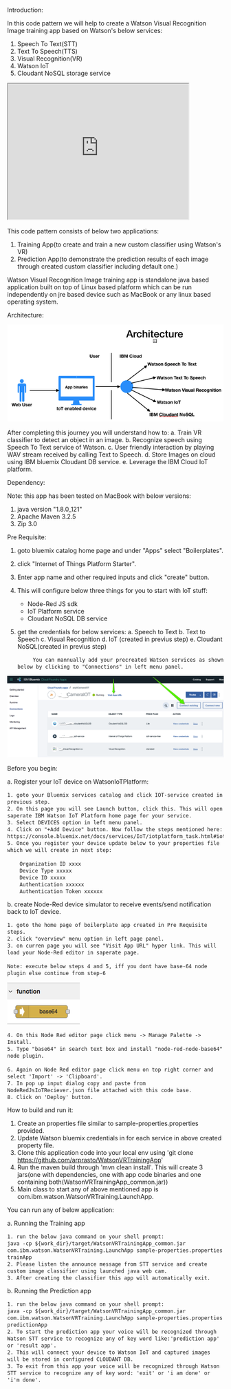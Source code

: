 Introduction:

In this code pattern we will help to create a Watson Visual Recognition Image training app based on Watson's below services:

1. Speech To Text(STT)
2. Text To Speech(TTS)
3. Visual Recognition(VR)
4. Watson IoT
5. Cloudant NoSQL storage service

 <iframe width="420" height="315"
src="https://www.youtube.com/embed/tgbNymZ7vqY">
</iframe> 

This code pattern consists of below two applications:
1. Training App(to create and train a new custom classifier using Watson's VR)
2. Prediction App(to demonstrate the prediction results of each image through created custom classifier including default one.)

Watson Visual Recognition Image training app is standalone java based application built on top of Linux based platform which can be run independently on jre based device such as MacBook or any linux based operating system.

Architecture:

<img src="src/extresources/images/Snip20170721_19.png" allign="center"/>

After completing this journey you will understand how to:
a. Train VR classifier to detect an object in an image.
b. Recognize speech using Speech To Text service of Watson.
c. User friendly interaction by playing WAV stream received by calling Text to Speech.
d. Store Images on cloud using IBM bluemix Cloudant DB service. 
e. Leverage the IBM Cloud IoT platform. 

Dependency:

Note: this app has been tested on MacBook with below versions:
1. java version "1.8.0_121"
2. Apache Maven 3.2.5
3. Zip 3.0

Pre Requisite:

1. goto bluemix catalog home page and under "Apps" select "Boilerplates".
2. click "Internet of Things Platform Starter".
3. Enter app name and other required inputs and click "create" button.
4. This will configure below three things for you to start with IoT stuff:
	* Node-Red JS sdk
	* IoT Platform service
	* Cloudant NoSQL DB service
5. get the credentials for below services:
	a. Speech to Text
	b. Text to Speech
	c. Visual Recognition
	d. IoT (created in previus step)
	e. Cloudant NoSQL(created in previus step)
	
   			You can mannually add your precreated Watson services as shown below by clicking to "Connections" in left menu panel.
<img src="src/extresources/images/Snip20170811_4.png" allign="center"/>

Before you begin:

a. Register your IoT device on WatsonIoTPlatform:

	1. goto your Bluemix services catalog and click IOT-service created in previous step.
	2. On this page you will see Launch button, click this. This will open saperate IBM Watson IoT Platform home page for your service.
	3. Select DEVICES option in left menu panel.
	4. Click on "+Add Device" button. Now follow the steps mentioned here: https://console.bluemix.net/docs/services/IoT/iotplatform_task.html#iotplatform_task'
	5. Once you register your device update below to your properties file which we will create in next step:

		Organization ID xxxx
		Device Type xxxxx
		Device ID xxxxx
		Authentication xxxxxx
		Authentication Token xxxxxx

b. create Node-Red device simulator to receive events/send notification back to IoT device.

	1. goto the home page of boilerplate app created in Pre Requisite steps.
	2. click "overview" menu option in left page panel.
	3. on curren page you will see "Visit App URL" hyper link. This will load your Node-Red editor in saperate page.
	
	Note: execute below steps 4 and 5, iff you dont have base-64 node plugin else continue from step-6 
<img src="./src/extresources/images/Snip20171106_14.png" allign="left"/>
	
	4. On this Node Red editor page click menu -> Manage Palette -> Install. 
	5. Type "base64" in search text box and install "node-red-node-base64" node plugin.
	
	6. Again on Node Red editor page click menu on top right corner and select 'Import' -> 'Clipboard'.
	7. In pop up input dialog copy and paste from NodeRedJsIoTReciever.json file attached with this code base.
	8. Click on 'Deploy' button. 

How to build and run it:

1. Create an properties file similar to sample-properties.properties provided.
2. Update Watson bluemix credentials in for each service in above created property file.
3. Clone this application code into your local env using 'git clone https://github.com/arprasto/WatsonVRTrainingApp'
3. Run the maven build through 'mvn clean install'. This will create 3 jars(one with dependencies, one with app code binaries and one containing both(WatsonVRTrainingApp_common.jar))
4. Main class to start any of above mentioned app is com.ibm.watson.WatsonVRTraining.LaunchApp. 

You can run any of below application:

a. Running the Training app

	1. run the below java command on your shell prompt:
	java -cp ${work_dir}/target/WatsonVRTrainingApp_common.jar com.ibm.watson.WatsonVRTraining.LaunchApp sample-properties.properties trainApp
	2. Please listen the announce message from STT service and create custom image classifier using launched java web cam.  
	3. After creating the classifier this app will automatically exit.

b. Running the Prediction app

	1. run the below java command on your shell prompt:
	java -cp ${work_dir}/target/WatsonVRTrainingApp_common.jar com.ibm.watson.WatsonVRTraining.LaunchApp sample-properties.properties predictionApp
	2. To start the prediction app your voice will be recognized through Watson STT service to recognize any of key word like:'prediction app' or 'result app'.
	2. This will connect your device to Watson IoT and captured images will be stored in configured CLOUDANT DB.
	3. To exit from this app your voice will be recognized through Watson STT service to recognize any of key word: 'exit' or 'i am done' or 'i'm done'.